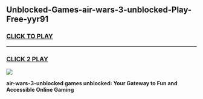 
## Unblocked-Games-air-wars-3-unblocked-Play-Free-yyr91
<h3>
<a href="https://premium76.site?title=air-wars-3-unblocked&ref=20M">CLICK TO PLAY</a></h3>
<hr>

<h3>
<a href="https://premium76.site?title=air-wars-3-unblocked&ref=20M">CLICK 2 PLAY</a>
  
</h3>

<a href="https://premium76.site?title=air-wars-3-unblocked&ref=19M"><img src="https://clearcache.store/games.png"></a>


**air-wars-3-unblocked games unblocked: Your Gateway to Fun and Accessible Online Gaming**
